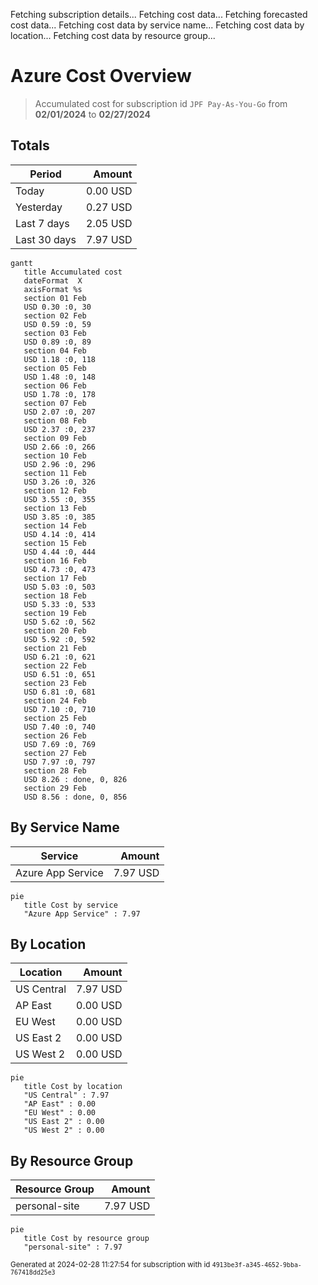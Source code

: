 Fetching subscription details...
Fetching cost data...
Fetching forecasted cost data...
Fetching cost data by service name...
Fetching cost data by location...
Fetching cost data by resource group...
# Azure Cost Overview

> Accumulated cost for subscription id `JPF Pay-As-You-Go` from **02/01/2024** to **02/27/2024**

## Totals

|Period|Amount|
|---|---:|
|Today|0.00 USD|
|Yesterday|0.27 USD|
|Last 7 days|2.05 USD|
|Last 30 days|7.97 USD|

```mermaid
gantt
   title Accumulated cost
   dateFormat  X
   axisFormat %s
   section 01 Feb
   USD 0.30 :0, 30
   section 02 Feb
   USD 0.59 :0, 59
   section 03 Feb
   USD 0.89 :0, 89
   section 04 Feb
   USD 1.18 :0, 118
   section 05 Feb
   USD 1.48 :0, 148
   section 06 Feb
   USD 1.78 :0, 178
   section 07 Feb
   USD 2.07 :0, 207
   section 08 Feb
   USD 2.37 :0, 237
   section 09 Feb
   USD 2.66 :0, 266
   section 10 Feb
   USD 2.96 :0, 296
   section 11 Feb
   USD 3.26 :0, 326
   section 12 Feb
   USD 3.55 :0, 355
   section 13 Feb
   USD 3.85 :0, 385
   section 14 Feb
   USD 4.14 :0, 414
   section 15 Feb
   USD 4.44 :0, 444
   section 16 Feb
   USD 4.73 :0, 473
   section 17 Feb
   USD 5.03 :0, 503
   section 18 Feb
   USD 5.33 :0, 533
   section 19 Feb
   USD 5.62 :0, 562
   section 20 Feb
   USD 5.92 :0, 592
   section 21 Feb
   USD 6.21 :0, 621
   section 22 Feb
   USD 6.51 :0, 651
   section 23 Feb
   USD 6.81 :0, 681
   section 24 Feb
   USD 7.10 :0, 710
   section 25 Feb
   USD 7.40 :0, 740
   section 26 Feb
   USD 7.69 :0, 769
   section 27 Feb
   USD 7.97 :0, 797
   section 28 Feb
   USD 8.26 : done, 0, 826
   section 29 Feb
   USD 8.56 : done, 0, 856
```

## By Service Name

|Service|Amount|
|---|---:|
|Azure App Service|7.97 USD|

```mermaid
pie
   title Cost by service
   "Azure App Service" : 7.97
```

## By Location

|Location|Amount|
|---|---:|
|US Central|7.97 USD|
|AP East|0.00 USD|
|EU West|0.00 USD|
|US East 2|0.00 USD|
|US West 2|0.00 USD|

```mermaid
pie
   title Cost by location
   "US Central" : 7.97
   "AP East" : 0.00
   "EU West" : 0.00
   "US East 2" : 0.00
   "US West 2" : 0.00
```

## By Resource Group

|Resource Group|Amount|
|---|---:|
|personal-site|7.97 USD|

```mermaid
pie
   title Cost by resource group
   "personal-site" : 7.97
```

<sup>Generated at 2024-02-28 11:27:54 for subscription with id `4913be3f-a345-4652-9bba-767418dd25e3`</sup>
